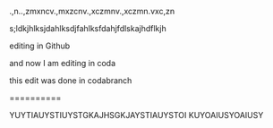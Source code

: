 .,n..,zmxncv.,mxzcnv.,xczmnv.,xczmn.vxc,zn



s;ldkjhlksjdahlksdjfahlksfdahjfdlskajhdflkjh


editing in Github


and now I am editing in coda


this edit was done in codabranch



==========

YUYTIAUYSTIUYSTGKAJHSGKJAYSTIAUYSTOI KUYOAIUSYOAIUSY
